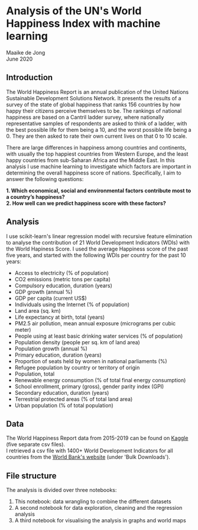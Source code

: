 # Analysis of the UN's World Happiness Index with machine learning

Maaike de Jong  
June 2020

## Introduction
The World Happiness Report is an annual publication of the United Nations Sustainable Development Solutions Network. It presents the results of a survey of the state of global happiness that ranks 156 countries by how happy their citizens perceive themselves to be. The rankings of national happiness are based on a Cantril ladder survey, where nationally representative samples of respondents are asked to think of a ladder, with the best possible life for them being a 10, and the worst possible life being a 0. They are then asked to rate their own current lives on that 0 to 10 scale. 

There are large differences in happiness among countries and continents, with usually the top happiest countries from Western Europe, and the least happy countries from sub-Saharan Africa and the Middle East. In this analysis I use machine learning to investigate which factors are important in determining the overall happiness score of nations. Specifically, I aim to answer the following questions:  
  
**1. Which economical, social and environmental factors contribute most to a country’s happiness?**  
**2. How well can we predict happiness score with these factors?**


## Analysis
I use scikit-learn's linear regression model with recursive feature elimination to analyse the contribution of 21 World Development Indicators (WDIs) with the World Hapiness Score. I used the average Happiness score of the past five years, and started with the following WDIs per country for the past 10 years:
* Access to electricity (% of population)  
* CO2 emissions (metric tons per capita)  
* Compulsory education, duration (years)  
* GDP growth (annual %)  
* GDP per capita (current US$)  
* Individuals using the Internet (% of population)  
* Land area (sq. km)  
* Life expectancy at birth, total (years)  
* PM2.5 air pollution, mean annual exposure (micrograms per cubic meter)  
* People using at least basic drinking water services (% of population)  
* Population density (people per sq. km of land area)  
* Population growth (annual %)  
* Primary education, duration (years)  
* Proportion of seats held by women in national parliaments (%)  
* Refugee population by country or territory of origin  
* Population, total  
* Renewable energy consumption (% of total final energy consumption)  
* School enrollment, primary (gross), gender parity index (GPI)  
* Secondary education, duration (years)  
* Terrestrial protected areas (% of total land area)  
* Urban population (% of total population)  

## Data
The World Happiness Report data from 2015-2019 can be found on [Kaggle](https://www.kaggle.com/unsdsn/world-happiness) (five separate csv files).  
I retrieved a csv file with 1400+ World Development Indicators for all countries from the [World Bank's website](http://datatopics.worldbank.org/world-development-indicators/) (under 'Bulk Downloads').

## File structure
The analysis is divided over three notebooks:
1. This notebook: data wrangling to combine the different datasets
2. A second notebook for data exploration, cleaning and the regression analysis
3. A third notebook for visualising the analysis in graphs and world maps


